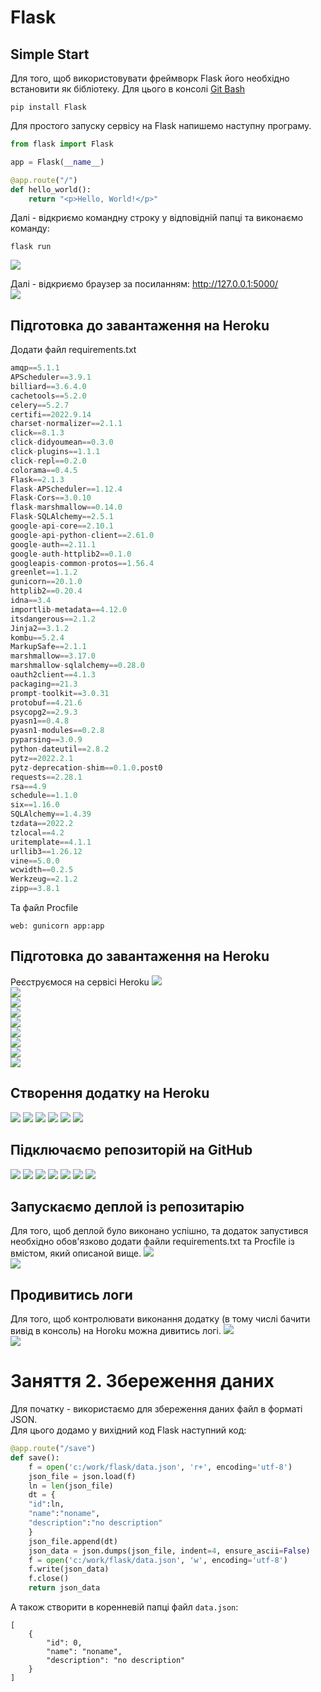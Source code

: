 # Flask
## Simple Start
Для того, щоб використовувати фреймворк Flask його необхідно встановити як бібліотеку. Для цього в консолі <a href = "https://git-scm.com/downloads">Git Bash</a>
```
pip install Flask
```

Для простого запуску сервісу на Flask напишемо наступну програму.

```python
from flask import Flask

app = Flask(__name__)

@app.route("/")
def hello_world():
    return "<p>Hello, World!</p>"
```
Далі - відкриємо командну строку у відповідній папці та виконаємо команду:
```
flask run
```
<img src = "img/flask01.jpg">   

Далі - відкриємо браузер за посиланням: <a href = "http://127.0.0.1:5000/" target = "_blank">http://127.0.0.1:5000/</a>  
<img src = "img/flask02.jpg">   

## Підготовка до завантаження на Heroku
Додати файл requirements.txt
```python
amqp==5.1.1
APScheduler==3.9.1
billiard==3.6.4.0
cachetools==5.2.0
celery==5.2.7
certifi==2022.9.14
charset-normalizer==2.1.1
click==8.1.3
click-didyoumean==0.3.0
click-plugins==1.1.1
click-repl==0.2.0
colorama==0.4.5
Flask==2.1.3
Flask-APScheduler==1.12.4
Flask-Cors==3.0.10
flask-marshmallow==0.14.0
Flask-SQLAlchemy==2.5.1
google-api-core==2.10.1
google-api-python-client==2.61.0
google-auth==2.11.1
google-auth-httplib2==0.1.0
googleapis-common-protos==1.56.4
greenlet==1.1.2
gunicorn==20.1.0
httplib2==0.20.4
idna==3.4
importlib-metadata==4.12.0
itsdangerous==2.1.2
Jinja2==3.1.2
kombu==5.2.4
MarkupSafe==2.1.1
marshmallow==3.17.0
marshmallow-sqlalchemy==0.28.0
oauth2client==4.1.3
packaging==21.3
prompt-toolkit==3.0.31
protobuf==4.21.6
psycopg2==2.9.3
pyasn1==0.4.8
pyasn1-modules==0.2.8
pyparsing==3.0.9
python-dateutil==2.8.2
pytz==2022.2.1
pytz-deprecation-shim==0.1.0.post0
requests==2.28.1
rsa==4.9
schedule==1.1.0
six==1.16.0
SQLAlchemy==1.4.39
tzdata==2022.2
tzlocal==4.2
uritemplate==4.1.1
urllib3==1.26.12
vine==5.0.0
wcwidth==0.2.5
Werkzeug==2.1.2
zipp==3.8.1
```

Та файл Procfile
```
web: gunicorn app:app
```
## Підготовка до завантаження на Heroku
Реєструємося на сервісі Heroku 
<img src = "img/flask03.jpg">   
<img src = "img/flask04.jpg">   
<img src = "img/flask05.jpg">   
<img src = "img/flask06.jpg">   
<img src = "img/flask07.jpg">   
<img src = "img/flask08.jpg">   
<img src = "img/flask09.jpg">   
<img src = "img/flask10.jpg">   
<img src = "img/flask11.jpg">   

## Створення додатку на Heroku
<img src = "img/flask12.jpg">   
<img src = "img/flask13.jpg">   
<img src = "img/flask14.jpg">   
<img src = "img/flask15.jpg">   
<img src = "img/flask17.jpg">   
<img src = "img/flask18.jpg">   

## Підключаємо репозиторій на GitHub
<img src = "img/flask20.jpg">   
<img src = "img/flask21.jpg">   
<img src = "img/flask22.jpg">   
<img src = "img/flask23.jpg">   
<img src = "img/flask24.jpg">   
<img src = "img/flask25.jpg">   
<img src = "img/flask26.jpg">   

## Запускаємо деплой із репозитарію
Для того, щоб деплой було виконано успішно, та додаток запустився необхідно обов'язково додати файли requirements.txt та Procfile із вмістом, який описаной вище.
<img src = "img/flask27.jpg">   
<img src = "img/flask30.jpg">   

## Продивитись логи
Для того, щоб контролювати виконання додатку (в тому числі бачити вивід в консоль) на Horoku можна дивитись логі.
<img src = "img/flask28.jpg">   
<img src = "img/flask29.jpg">   

# Заняття 2. Збереження даних
Для початку - використаємо для збереження даних файл в форматі JSON.  
Для цього додамо у вихідний код Flask наступний код:  

```python
@app.route("/save")
def save():
    f = open('c:/work/flask/data.json', 'r+', encoding='utf-8')
    json_file = json.load(f)
    ln = len(json_file)
    dt = {
    "id":ln,
    "name":"noname",
    "description":"no description"
    }
    json_file.append(dt)
    json_data = json.dumps(json_file, indent=4, ensure_ascii=False)
    f = open('c:/work/flask/data.json', 'w', encoding='utf-8')
    f.write(json_data)
    f.close()
    return json_data
```
А також створити в коренневій папці файл `data.json`:
```
[
    {
        "id": 0,
        "name": "noname",
        "description": "no description"
    }
]
```
